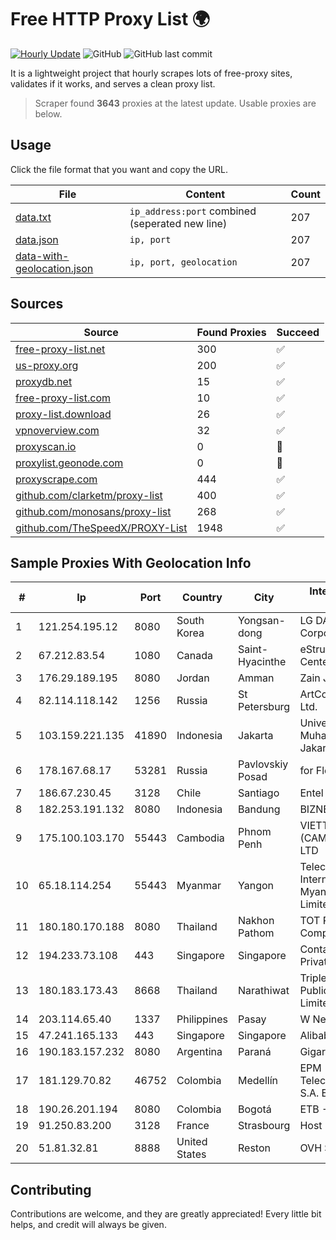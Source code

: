 
# Free HTTP Proxy List 🌍

[![Hourly Update](https://github.com/mertguvencli/http-proxy-list/actions/workflows/main.yml/badge.svg?branch=main)](https://github.com/mertguvencli/http-proxy-list/actions/workflows/main.yml)
![GitHub](https://img.shields.io/github/license/mertguvencli/http-proxy-list)
![GitHub last commit](https://img.shields.io/github/last-commit/mertguvencli/http-proxy-list)

It is a lightweight project that hourly scrapes lots of free-proxy sites, validates if it works, and serves a clean proxy list.


> Scraper found **3643** proxies at the latest update. Usable proxies are below.

## Usage

Click the file format that you want and copy the URL.


|File|Content|Count|
|----|-------|-----|
|[data.txt](https://raw.githubusercontent.com/mertguvencli/http-proxy-list/main/proxy-list/data.txt)|`ip_address:port` combined (seperated new line)|207|
|[data.json](https://raw.githubusercontent.com/mertguvencli/http-proxy-list/main/proxy-list/data.json)|`ip, port`|207|
|[data-with-geolocation.json](https://raw.githubusercontent.com/mertguvencli/http-proxy-list/main/proxy-list/data-with-geolocation.json)|`ip, port, geolocation`|207|

## Sources

|Source|Found Proxies|Succeed|
|------|-------------|-------|
|[free-proxy-list.net](https://free-proxy-list.net)|300|✅|
|[us-proxy.org](https://www.us-proxy.org)|200|✅|
|[proxydb.net](http://proxydb.net)|15|✅|
|[free-proxy-list.com](https://free-proxy-list.com/?page=&port=&type%5B%5D=http&type%5B%5D=https&up_time=0&search=Search)|10|✅|
|[proxy-list.download](https://www.proxy-list.download/HTTP)|26|✅|
|[vpnoverview.com](https://vpnoverview.com/privacy/anonymous-browsing/free-proxy-servers)|32|✅|
|[proxyscan.io](https://www.proxyscan.io)|0|🚫|
|[proxylist.geonode.com](https://proxylist.geonode.com/api/proxy-list?limit=300&page=1&sort_by=lastChecked&sort_type=desc&protocols=http,https)|0|🚫|
|[proxyscrape.com](https://api.proxyscrape.com/v2/?request=displayproxies&protocol=http&timeout=10000&country=all&ssl=all&anonymity=all)|444|✅|
|[github.com/clarketm/proxy-list](https://raw.githubusercontent.com/clarketm/proxy-list/master/proxy-list-raw.txt)|400|✅|
|[github.com/monosans/proxy-list](https://raw.githubusercontent.com/monosans/proxy-list/main/proxies/http.txt)|268|✅|
|[github.com/TheSpeedX/PROXY-List](https://raw.githubusercontent.com/TheSpeedX/PROXY-List/master/http.txt)|1948|✅|


## Sample Proxies With Geolocation Info

|#|Ip|Port|Country|City|Internet Service Provider|
|-|--|----|-------|----|-------------------------|
|1|121.254.195.12|8080|South Korea|Yongsan-dong|LG DACOM Corporation|
|2|67.212.83.54|1080|Canada|Saint-Hyacinthe|eStruxture Data Centers Inc.|
|3|176.29.189.195|8080|Jordan|Amman|Zain Jordan|
|4|82.114.118.142|1256|Russia|St Petersburg|ArtCommunications Ltd.|
|5|103.159.221.135|41890|Indonesia|Jakarta|Universitas Muhammadiyah Jakarta|
|6|178.167.68.17|53281|Russia|Pavlovskiy Posad|for Flex Ltd|
|7|186.67.230.45|3128|Chile|Santiago|Entel Chile S.A.|
|8|182.253.191.132|8080|Indonesia|Bandung|BIZNET|
|9|175.100.103.170|55443|Cambodia|Phnom Penh|VIETTEL (CAMBODIA) PTE., LTD|
|10|65.18.114.254|55443|Myanmar|Yangon|Telecom International Myanmar Company Limited|
|11|180.180.170.188|8080|Thailand|Nakhon Pathom|TOT Public Company Limited|
|12|194.233.73.108|443|Singapore|Singapore|Contabo Asia Private Limited|
|13|180.183.173.43|8668|Thailand|Narathiwat|Triple T Broadband Public Company Limited|
|14|203.114.65.40|1337|Philippines|Pasay|W Network Inc.|
|15|47.241.165.133|443|Singapore|Singapore|Alibaba.com LLC|
|16|190.183.157.232|8080|Argentina|Paraná|Gigared S.A.|
|17|181.129.70.82|46752|Colombia|Medellín|EPM Telecomunicaciones S.A. E.S.P.|
|18|190.26.201.194|8080|Colombia|Bogotá|ETB - Colombia|
|19|91.250.83.200|3128|France|Strasbourg|Host Europe GmbH|
|20|51.81.32.81|8888|United States|Reston|OVH SAS|



## Contributing

Contributions are welcome, and they are greatly appreciated! Every
little bit helps, and credit will always be given.

